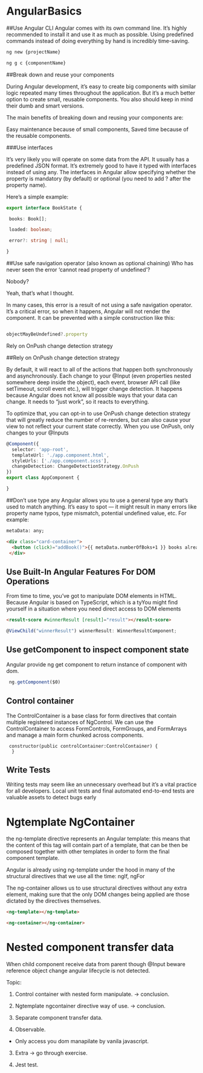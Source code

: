 # AngularBasics


##Use Angular CLI
Angular comes with its own command line. It’s highly recommended to install it and use it as much as possible. Using predefined commands instead of doing everything by hand is incredibly time-saving.

``` bash
ng new {projectName} 

ng g c {componentName}
```

##Break down and reuse your components

During Angular development, it’s easy to create big components with similar logic repeated many times throughout the application. But it’s a much better option to create small, reusable components. You also should keep in mind their dumb and smart versions.

The main benefits of breaking down and reusing your components are:

Easy maintenance because of small components,
Saved time because of the reusable components.


###Use interfaces

It’s very likely you will operate on some data from the API. It usually has a predefined JSON format. It’s extremely good to have it typed with interfaces instead of using any. The interfaces in Angular allow specifying whether the property is mandatory (by default) or optional (you need to add ? after the property name).

Here’s a simple example:
``` typescript
export interface BookState {

 books: Book[];

 loaded: boolean;

 error?: string | null;

}
```


##Use safe navigation operator (also known as optional chaining)
Who has never seen the error ‘cannot read property of undefined’?

Nobody?

Yeah, that’s what I thought.

In many cases, this error is a result of not using a safe navigation operator. It’s a critical error, so when it happens, Angular will not render the component. It can be prevented with a simple construction like this:

``` typescript

objectMayBeUndefined?.property

```

Rely on OnPush change detection strategy


##Rely on OnPush change detection strategy

By default, it will react to all of the actions that happen both synchronously and asynchronously. Each change to your @Input (even properties nested somewhere deep inside the object), each event, browser API call (like setTimeout, scroll event etc.), will trigger change detection. It happens because Angular does not know all possible ways that your data can change. It needs to “just work”, so it reacts to everything.

To optimize that, you can opt-in to use OnPush change detection strategy that will greatly reduce the number of re-renders, but can also cause your view to not reflect your current state correctly. When you use OnPush, only changes to your @Inputs

``` typescript
@Component({
  selector: 'app-root',
  templateUrl: './app.component.html',
  styleUrls: ['./app.component.scss'],
  changeDetection: ChangeDetectionStrategy.OnPush
})
export class AppComponent {

}
```



##Don’t use type any
Angular allows you to use a general type any that’s used to match anything. It’s easy to spot — it might result in many errors like property name typos, type mismatch, potential undefined value, etc. For example:

``` html
metaData: any;

<div class="card-container">
  <button (click)="addBook()">{{ metaData.numberOfBoks+1 }} books already there</button>
 </div>
```

## Use Built-In Angular Features For DOM Operations

From time to time, you’ve got to manipulate DOM elements in HTML. Because Angular is based on TypeScript, which is a tyYou might find yourself in a situation where you need direct access to DOM elements

``` html
<result-score #winnerResult [result]="result"></result-score>
```

``` typescript
@ViewChild("winnerResult") winnerResult: WinnerResultComponent;
```


## Use getComponent to inspect component state

Angular provide ng get component to return instance of component with dom.

``` typescript
 ng.getComponent($0)
```

## Control container

The ControlContainer is a base class for form directives that contain multiple registered instances of NgControl. We can use the ControlContainer to access FormControls, FormGroups, and FormArrays and manage a main form chunked across components.

```
 constructor(public controlContainer:ControlContainer) {
  }
```


## Write Tests

Writing tests may seem like an unnecessary overhead but it’s a vital practice for all developers. Local unit tests and final automated end-to-end tests are valuable assets to detect bugs early

# Ngtemplate NgContainer
the ng-template directive represents an Angular template: this means that the content of this tag will contain part of a template, that can be then be composed together with other templates in order to form the final component template.

Angular is already using ng-template under the hood in many of the structural directives that we use all the time: ngIf, ngFor

The ng-container allows us to use structural directives without any extra element, making sure that the only DOM changes being applied are those dictated by the directives themselves.

``` html
<ng-template></ng-template>

<ng-container></ng-container>
```

# Nested component transfer data

When child component receive data from parent though @Input beware reference object change  angular lifecycle is not detected.

Topic:

1. Control container with nested form manipulate. -> conclusion.

2. Ngtemplate ngcontainer directive way of use. -> conclusion.

3. Separate component transfer data.

4. Observable.

- Only access you dom manapilate by vanila javascript.

3. Extra -> go through exercise.

4. Jest test.